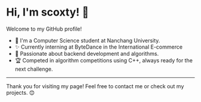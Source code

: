 # Hi, I'm scoxty! 👋

Welcome to my GitHub profile!

- 🔭 I'm a Computer Science student at Nanchang University.
- ✨ Currently interning at ByteDance in the International E-commerce
- 🌱 Passionate about backend development and algorithms.
- 🏆 Competed in algorithm competitions using C++, always ready for the next challenge.

---

Thank you for visiting my page! Feel free to contact me or check out my projects. 😊
